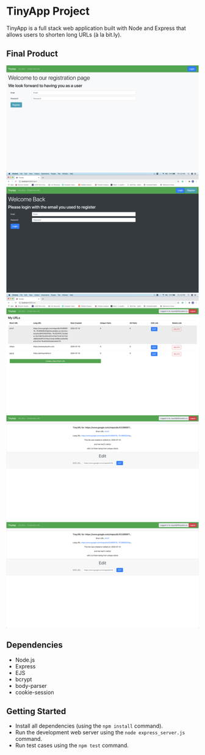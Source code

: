 # TinyApp Project

TinyApp is a full stack web application built with Node and Express that allows users to shorten long URLs (à la bit.ly).

## Final Product

!["User Registration"](docs/registration-page.png)
!["Login"](docs/login-page.png)
!["View all URLs belonging to user"](docs/urls_page.png)
!["View and Edit Single URLs"](docs/singleURL-page.png)
!["View and Edit Single URLs"](docs/singleURL-page.png)

## Dependencies

- Node.js
- Express
- EJS
- bcrypt
- body-parser
- cookie-session

## Getting Started

- Install all dependencies (using the `npm install` command).
- Run the development web server using the `node express_server.js` command.
- Run test cases using the `npm test` command.